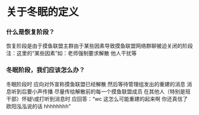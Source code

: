 # 关于冬眠的定义
### 什么是恢复阶段？
恢复阶段是由于摸鱼联盟主群由于某些因素导致摸鱼联盟网络群聊被迫关闭的阶段
注：这里的“某些因素”如：老师强制要求解散 他人干扰等

### 冬眠阶段，我们应该怎么办？
冬眠阶段时 应向对外宣称摸鱼联盟已经解散 然后等待管理组发出的重建的消息 消息听到后要小声传播 尽量传给解散前的每一个摸鱼联盟成员
在其他人（特别是班干部）怀疑\或打听到消息时 应回答：“wc 这怎么可能重建的起来啊 你还真信了欧阳泓泓说的话 hhhhhhhh”

